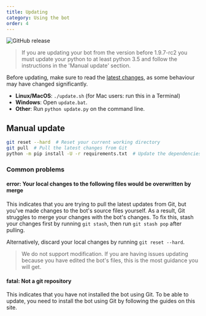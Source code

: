 ```yaml
---
title: Updating
category: Using the bot
order: 4
---
```


![GitHub release](https://img.shields.io/github/release/Just-Some-Bots/MusicBot.svg?style=flat-square)

> If you are updating your bot from the version before 1.9.7-rc2 you must update your python to at least python 3.5 and follow the instructions in the 'Manual update' section.

Before updating, make sure to read the [latest changes](/changelog), as some behaviour may have changed significantly.

* **Linux/MacOS**: `./update.sh` (for Mac users: run this in a Terminal)
* **Windows**: Open `update.bat`.
* **Other**: Run `python update.py` on the command line.

## Manual update

```sh
git reset --hard  # Reset your current working directory
git pull  # Pull the latest changes from Git
python -m pip install -U -r requirements.txt  # Update the dependencies
```

### Common problems
#### error: Your local changes to the following files would be overwritten by merge
This indicates that you are trying to pull the latest updates from Git, but you've made changes to the bot's source files yourself. As a result, Git struggles to merge your changes with the bot's changes. To fix this, stash your changes first by running `git stash`, then run `git stash pop` after pulling.

Alternatively, discard your local changes by running `git reset --hard`.

> We do not support modification. If you are having issues updating because you have edited the bot's files, this is the most guidance you will get.

#### fatal: Not a git repository
This indicates that you have not installed the bot using Git. To be able to update, you need to install the bot using Git by following the guides on this site.
